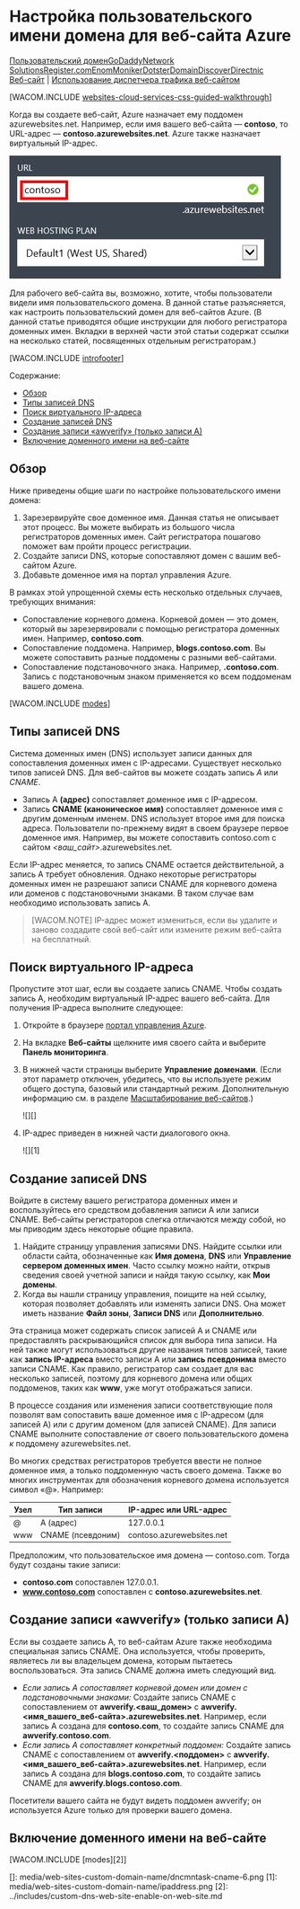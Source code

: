 <properties title="Learn how to configure an Azure website to use a custom domain name" pageTitle="Configure a custom domain name for an Azure website" metaKeywords="Azure, Azure Web Sites, domain name" description="" services="web-sites" documentationCenter="" authors="larryfr, jroth" />

<tags ms.service="web-sites" ms.workload="web" ms.tgt_pltfrm="na" ms.devlang="na" ms.topic="article" ms.date="09/17/2014" ms.author="larryfr, jroth, mwasson"></tags>

# Настройка пользовательского имени домена для веб-сайта Azure

<div class="dev-center-tutorial-selector sublanding"><a href="/ru-ru/documentation/articles/web-sites-custom-domain-name" title="Пользовательский домен" class="current">Пользовательский домен</a><a href="/ru-ru/documentation/articles/web-sites-godaddy-custom-domain-name" title="GoDaddy">GoDaddy</a><a href="/ru-ru/documentation/articles/web-sites-network-solutions-custom-domain-name" title="Network Solutions">Network Solutions</a><a href="/ru-ru/documentation/articles/web-sites-registerdotcom-custom-domain-name" title="Register.com">Register.com</a><a href="/ru-ru/documentation/articles/web-sites-enom-custom-domain-name" title="Enom">Enom</a><a href="/ru-ru/documentation/articles/web-sites-moniker-custom-domain-name" title="Moniker">Moniker</a><a href="/ru-ru/documentation/articles/web-sites-dotster-custom-domain-name" title="Dotster">Dotster</a><a href="/ru-ru/documentation/articles/web-sites-domaindiscover-custom-domain-name" title="DomainDiscover">DomainDiscover</a><a href="/ru-ru/documentation/articles/web-sites-directnic-custom-domain-name" title="Directnic">Directnic</a></div>

<div class="dev-center-tutorial-subselector"><a href="/ru-ru/documentation/articles/web-sites-custom-domain-name/" title="Веб-сайты" class="current">Веб-сайт</a> | <a href="/ru-ru/documentation/articles/web-sites-traffic-manager-custom-domain-name/" title="Использование диспетчера трафика веб-сайтом">Использование диспетчера трафика веб-сайтом</a></div>

[WACOM.INCLUDE [websites-cloud-services-css-guided-walkthrough][websites-cloud-services-css-guided-walkthrough]]

Когда вы создаете веб-сайт, Azure назначает ему поддомен azurewebsites.net. Например, если имя вашего веб-сайта — **contoso**, то URL-адрес — **contoso.azurewebsites.net**. Azure также назначает виртуальный IP-адрес.

![поддомен contoso.azurewebsites.net][поддомен contoso.azurewebsites.net]

Для рабочего веб-сайта вы, возможно, хотите, чтобы пользователи видели имя пользовательского домена. В данной статье разъясняется, как настроить пользовательский домен для веб-сайтов Azure. (В данной статье приводятся общие инструкции для любого регистратора доменных имен. Вкладки в верхней части этой статьи содержат ссылки на несколько статей, посвященных отдельным регистраторам.)

[WACOM.INCLUDE [introfooter][introfooter]]

Содержание:

-   [Обзор][Обзор]
-   [Типы записей DNS][Типы записей DNS]
-   [Поиск виртуального IP-адреса][Поиск виртуального IP-адреса]
-   [Создание записей DNS][Создание записей DNS]
-   [Создание записи «awverify» (только записи A)][Создание записи «awverify» (только записи A)]
-   [Включение доменного имени на веб-сайте][Включение доменного имени на веб-сайте]

## Обзор

Ниже приведены общие шаги по настройке пользовательского имени домена:

1.  Зарезервируйте свое доменное имя. Данная статья не описывает этот процесс. Вы можете выбирать из большого числа регистраторов доменных имен. Сайт регистратора пошагово поможет вам пройти процесс регистрации.
2.  Создайте записи DNS, которые сопоставляют домен с вашим веб-сайтом Azure.
3.  Добавьте доменное имя на портал управления Azure.

В рамках этой упрощенной схемы есть несколько отдельных случаев, требующих внимания:

-   Сопоставление корневого домена. Корневой домен — это домен, который вы зарезервировали с помощью регистратора доменных имен. Например, **contoso.com**.
-   Сопоставление поддомена. Например, **blogs.contoso.com**. Вы можете сопоставить разные поддомены с разными веб-сайтами.
-   Сопоставление подстановочного знака. Например, **.contoso.com**. Запись с подстановочным знаком применяется ко всем поддоменам вашего домена.

[WACOM.INCLUDE [modes][modes]]

## Типы записей DNS

Система доменных имен (DNS) использует записи данных для сопоставления доменных имен с IP-адресами. Существует несколько типов записей DNS. Для веб-сайтов вы можете создать запись *A* или *CNAME*.

-   Запись A **(адрес)** сопоставляет доменное имя с IP-адресом.
-   Запись **CNAME (каноническое имя)** сопоставляет доменное имя с другим доменным именем. DNS использует второе имя для поиска адреса. Пользователи по-прежнему видят в своем браузере первое доменное имя. Например, вы можете сопоставить contoso.com с сайтом *\<ваш\_сайт\>*.azurewebsites.net.

Если IP-адрес меняется, то запись CNAME остается действительной, а запись A требует обновления. Однако некоторые регистраторы доменных имен не разрешают записи CNAME для корневого домена или доменов с подстановочными знаками. В таком случае вам необходимо использовать запись A.

> [WACOM.NOTE] IP-адрес может измениться, если вы удалите и заново создадите свой веб-сайт или измените режим веб-сайта на бесплатный.

## Поиск виртуального IP-адреса

Пропустите этот шаг, если вы создаете запись CNAME. Чтобы создать запись А, необходим виртуальный IP-адрес вашего веб-сайта. Для получения IP-адреса выполните следующее:

1.  Откройте в браузере [портал управления Azure][портал управления Azure].
2.  На вкладке **Веб-сайты** щелкните имя своего сайта и выберите **Панель мониторинга**.
3.  В нижней части страницы выберите **Управление доменами**. (Если этот параметр отключен, убедитесь, что вы используете режим общего доступа, базовый или стандартный режим. Дополнительную информацию см. в разделе [Масштабирование веб-сайтов][Масштабирование веб-сайтов].)

    ![][]

4.  IP-адрес приведен в нижней части диалогового окна.

    ![][1]

## Создание записей DNS

Войдите в систему вашего регистратора доменных имен и воспользуйтесь его средством добавления записи A или записи CNAME. Веб-сайты регистраторов слегка отличаются между собой, но мы приводим здесь некоторые общие правила.

1.  Найдите страницу управления записями DNS. Найдите ссылки или области сайта, обозначенные как **Имя домена**, **DNS** или **Управление сервером доменных имен**. Часто ссылку можно найти, открыв сведения своей учетной записи и найдя такую ссылку, как **Мои домены**.
2.  Когда вы нашли страницу управления, поищите на ней ссылку, которая позволяет добавлять или изменять записи DNS. Она может иметь название **Файл зоны**, **Записи DNS** или **Дополнительно**.

Эта страница может содержать список записей A и CNAME или предоставлять раскрывающийся список для выбора типа записи. На ней также могут использоваться другие названия типов записей, такие как **запись IP-адреса** вместо записи A или **запись псевдонима** вместо записи CNAME. Как правило, регистратор сам создает для вас несколько записей, поэтому для корневого домена или общих поддоменов, таких как **www**, уже могут отображаться записи.

В процессе создания или изменения записи соответствующие поля позволят вам сопоставить ваше доменное имя с IP-адресом (для записей A) или с другим доменом (для записей CNAME). Для записи CNAME выполните сопоставление *от* своего пользовательского домена *к* поддомену azurewebsites.net.

Во многих средствах регистраторов требуется ввести не полное доменное имя, а только поддоменную часть своего домена. Также во многих инструментах для обозначения корневого домена используется символ «@». Например:

| Узел | Тип записи        | IP-адрес или URL-адрес    |
|------|-------------------|---------------------------|
| @    | A (адрес)         | 127.0.0.1                 |
| www  | CNAME (псевдоним) | contoso.azurewebsites.net |

Предположим, что пользовательское имя домена — contoso.com. Тогда будут созданы такие записи:

-   **contoso.com** сопоставлен 127.0.0.1.
-   **www.contoso.com** сопоставлен с **contoso.azurewebsites.net**.

## Создание записи «awverify» (только записи A)

Если вы создаете запись A, то веб-сайтам Azure также необходима специальная запись CNAME. Она используется, чтобы проверить, являетесь ли вы владельцем домена, которым пытаетесь воспользоваться. Эта запись CNAME должна иметь следующий вид.

-   *Если запись A сопоставляет корневой домен или домен с подстановочными знаками:* Создайте запись CNAME с сопоставлением от **awverify.\<ваш\_домен\>** с **awverify.\<имя\_вашего\_веб-сайта\>.azurewebsites.net**. Например, если запись A создана для **contoso.com**, то создайте запись CNAME для **awverify.contoso.com**.
-   *Если запись A сопоставляет конкретный поддомен:* Создайте запись CNAME с сопоставлением от **awverify.\<поддомен\>** с **awverify.\<имя\_вашего\_веб-сайта\>.azurewebsites.net**. Например, если запись A создана для **blogs.contoso.com**, то создайте запись CNAME для **awverify.blogs.contoso.com**.

Посетители вашего сайта не будут видеть поддомен awverify; он используется Azure только для проверки вашего домена.

## Включение доменного имени на веб-сайте

[WACOM.INCLUDE [modes][2]]



  [Пользовательский домен]: /ru-ru/documentation/articles/web-sites-custom-domain-name "Пользовательский домен"
  [GoDaddy]: /ru-ru/documentation/articles/web-sites-godaddy-custom-domain-name "GoDaddy"
  [Network Solutions]: /ru-ru/documentation/articles/web-sites-network-solutions-custom-domain-name "Network Solutions"
  [Register.com]: /ru-ru/documentation/articles/web-sites-registerdotcom-custom-domain-name "Register.com"
  [Enom]: /ru-ru/documentation/articles/web-sites-enom-custom-domain-name "Enom"
  [Moniker]: /ru-ru/documentation/articles/web-sites-moniker-custom-domain-name "Moniker"
  [Dotster]: /ru-ru/documentation/articles/web-sites-dotster-custom-domain-name "Dotster"
  [DomainDiscover]: /ru-ru/documentation/articles/web-sites-domaindiscover-custom-domain-name "DomainDiscover"
  [Directnic]: /ru-ru/documentation/articles/web-sites-directnic-custom-domain-name "Directnic"
  [Веб-сайт]: /ru-ru/documentation/articles/web-sites-custom-domain-name/ "Веб-сайты"
  [Использование диспетчера трафика веб-сайтом]: /ru-ru/documentation/articles/web-sites-traffic-manager-custom-domain-name/ "Использование диспетчера трафика веб-сайтом"
  [websites-cloud-services-css-guided-walkthrough]: ../includes/websites-cloud-services-css-guided-walkthrough.md
  [поддомен contoso.azurewebsites.net]: media/web-sites-custom-domain-name/azurewebsites-subdomain.png
  [introfooter]: ../includes/custom-dns-web-site-intro-notes.md
  [Обзор]: #overview
  [Типы записей DNS]: #dns-record-types
  [Поиск виртуального IP-адреса]: #find-the-virtual-ip-address
  [Создание записей DNS]: #create-the-dns-records
  [Создание записи «awverify» (только записи A)]: #awverify
  [Включение доменного имени на веб-сайте]: #enable-the-domain-name-on-your-website
  [modes]: ../includes/custom-dns-web-site-modes.md
  [портал управления Azure]: https://manage.windowsazure.com
  [Масштабирование веб-сайтов]: http://www.windowsazure.com/ru-ru/documentation/articles/web-sites-scale/
  []: media/web-sites-custom-domain-name/dncmntask-cname-6.png
  [1]: media/web-sites-custom-domain-name/ipaddress.png
  [2]: ../includes/custom-dns-web-site-enable-on-web-site.md
